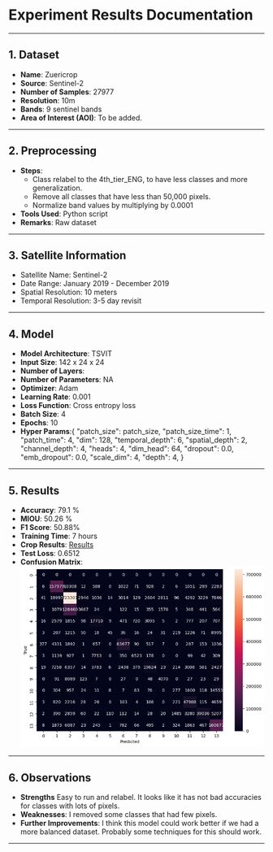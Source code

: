 # Experiment Results Documentation

---

## 1. Dataset

- **Name**:  Zuericrop
- **Source**: Sentinel-2
- **Number of Samples**: 27977
- **Resolution**: 10m
- **Bands**: 9 sentinel bands
- **Area of Interest (AOI)**: To be added.

---

## 2. Preprocessing

- **Steps**: 
  - Class relabel to the 4th_tier_ENG, to have less classes and more generalization.
  - Remove all classes that have less than 50,000 pixels.
  - Normalize band values by multiplying by 0.0001
- **Tools Used**: Python script
- **Remarks**: Raw dataset

---

## 3. Satellite Information

- Satellite Name: Sentinel-2
- Date Range: January 2019 - December 2019
- Spatial Resolution: 10 meters
- Temporal Resolution: 3-5 day revisit

---

## 4. Model

- **Model Architecture**: TSVIT
- **Input Size**: 142 x 24 x 24
- **Number of Layers**: 
- **Number of Parameters**: NA
- **Optimizer**: Adam
- **Learning Rate**: 0.001
- **Loss Function**: Cross entropy loss
- **Batch Size**: 4
- **Epochs**: 10
- **Hyper Params**:{
    "patch_size": patch_size,
    "patch_size_time": 1,
    "patch_time": 4,
    "dim": 128,
    "temporal_depth": 6,
    "spatial_depth": 2,
    "channel_depth": 4,
    "heads": 4,
    "dim_head": 64,
    "dropout": 0.0,
    "emb_dropout": 0.0,
    "scale_dim": 4,
    "depth": 4,
}

---

## 5. Results

- **Accuracy**:   79.1 %
- **MIOU**: 50.26 %
- **F1 Score**: 50.88%
- **Training Time**: 7 hours
- **Crop Results**: [Results](../csvs/zueri_crop_2_results.csv)
- **Test Loss**: 0.6512
- **Confusion Matrix**: ![Confusion Martix](../images/cofusion_matrix_zuericrop%203.png)


---

## 6. Observations

- **Strengths** Easy to run and relabel. It looks like it has not bad accuracies for classes with lots of pixels.
- **Weaknesses**: I removed some classes that had few pixels.
- **Further Improvements**: I think this model could work better if we had a more balanced dataset. Probably some techniques for this should work. 
---

